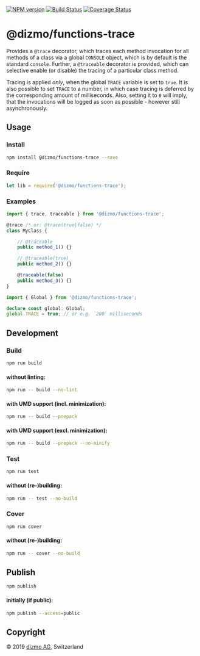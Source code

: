 [![NPM version](https://badge.fury.io/js/%40dizmo%2Ffunctions-trace.svg)](https://npmjs.org/package/@dizmo/functions-trace)
[![Build Status](https://travis-ci.org/dizmo/functions-trace.svg?branch=master)](https://travis-ci.org/dizmo/functions-trace)
[![Coverage Status](https://coveralls.io/repos/github/dizmo/functions-trace/badge.svg?branch=master)](https://coveralls.io/github/dizmo/functions-trace?branch=master)

# @dizmo/functions-trace

Provides a `@trace` decorator, which traces each method invocation for all methods of a class via a global `CONSOLE` object, which is by default is the standard `console`. Further, a `@traceable` decorator is provided, which can selective enable (or disable) the tracing of a particular class method.

Tracing is applied *only*, when the global `TRACE` variable is set to `true`. It is also possible to set `TRACE` to a number, in which case tracing is deferred by the corresponding amount of milliseconds. Also, setting it to `0` will imply, that the invocations will be logged as soon as possible - however still asynchronously.

## Usage

### Install

```sh
npm install @dizmo/functions-trace --save
```

### Require

```javascript
let lib = require('@dizmo/functions-trace');
```

### Examples

```typescript
import { trace, traceable } from '@dizmo/functions-trace';
```

```typescript
@trace /* or: @trace(true|false) */
class MyClass {

    // @traceable
    public method_1() {}

    // @traceable(true)
    public method_2() {}

    @traceable(false)
    public method_3() {}
}
```

```typescript
import { Global } from '@dizmo/functions-trace';
```

```typescript
declare const global: Global;
global.TRACE = true; // or e.g. `200` milliseconds
```

## Development

### Build

```sh
npm run build
```

#### without linting:

```sh
npm run -- build --no-lint
```

#### with UMD support (incl. minimization):

```sh
npm run -- build --prepack
```

#### with UMD support (excl. minimization):

```sh
npm run -- build --prepack --no-minify
```

### Test

```sh
npm run test
```

#### without (re-)building:

```sh
npm run -- test --no-build
```

### Cover

```sh
npm run cover
```

#### without (re-)building:

```sh
npm run -- cover --no-build
```

## Publish

```sh
npm publish
```

#### initially (if public):

```sh
npm publish --access=public
```

## Copyright

 © 2019 [dizmo AG](http://dizmo.com/), Switzerland
